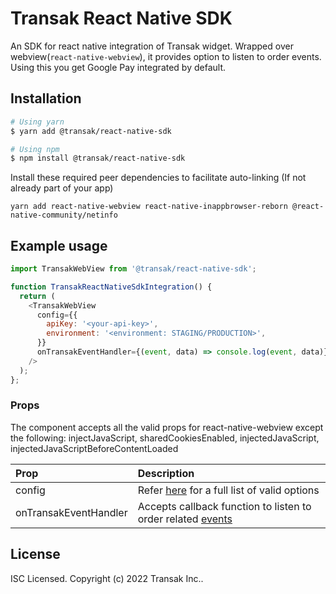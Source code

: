 # Transak React Native SDK

An SDK for react native integration of Transak widget.
Wrapped over webview(`react-native-webview`), it provides option to listen to order events.
Using this you get Google Pay integrated by default.

## Installation

```sh
# Using yarn
$ yarn add @transak/react-native-sdk

# Using npm
$ npm install @transak/react-native-sdk
```

Install these required peer dependencies to facilitate auto-linking (If not already part of your app)

```
yarn add react-native-webview react-native-inappbrowser-reborn @react-native-community/netinfo
```

## Example usage

```js
import TransakWebView from '@transak/react-native-sdk';

function TransakReactNativeSdkIntegration() {
  return (
    <TransakWebView
      config={{
        apiKey: '<your-api-key>',
        environment: '<environment: STAGING/PRODUCTION>',
      }}
      onTransakEventHandler={(event, data) => console.log(event, data)}
    />
  );
};
```

### Props

The component accepts all the valid props for react-native-webview except the following: injectJavaScript, sharedCookiesEnabled, injectedJavaScript, injectedJavaScriptBeforeContentLoaded

| Prop                  | Description                                                                                                                             |
|:----------------------|:----------------------------------------------------------------------------------------------------------------------------------------|
| config                 | Refer [here](https://www.notion.so/transak/Query-Parameters-9ec523df3b874ec58cef4fa3a906f238) for a full list of valid options          |
| onTransakEventHandler | Accepts callback function to listen to order related [events](https://www.notion.so/transak/WebSocket-6beaa769ec7d4ca0aa0e2b7dc5b0c43d) |

## License

ISC Licensed. Copyright (c) 2022 Transak Inc..
